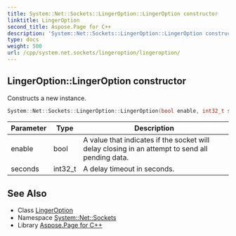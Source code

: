```yaml
---
title: System::Net::Sockets::LingerOption::LingerOption constructor
linktitle: LingerOption
second_title: Aspose.Page for C++
description: 'System::Net::Sockets::LingerOption::LingerOption constructor. Constructs a new instance in C++.'
type: docs
weight: 500
url: /cpp/system.net.sockets/lingeroption/lingeroption/
---
```

## LingerOption::LingerOption constructor


Constructs a new instance.

```cpp
System::Net::Sockets::LingerOption::LingerOption(bool enable, int32_t seconds)
```


| Parameter | Type | Description |
| --- | --- | --- |
| enable | bool | A value that indicates if the socket will delay closing in an attempt to send all pending data. |
| seconds | int32_t | A delay timeout in seconds. |

## See Also

* Class [LingerOption](../)
* Namespace [System::Net::Sockets](../../)
* Library [Aspose.Page for C++](../../../)
